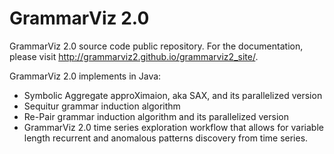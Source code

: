GrammarViz 2.0
==========

GrammarViz 2.0 source code public repository. For the documentation, please visit http://grammarviz2.github.io/grammarviz2_site/.

GrammarViz 2.0 implements in Java:

  - Symbolic Aggregate approXimaion, aka SAX, and its parallelized version
  - Sequitur grammar induction algorithm
  - Re-Pair grammar induction algorithm and its parallelized version
  - GrammarViz 2.0 time series exploration workflow that allows for variable length recurrent and anomalous patterns discovery from time series.
